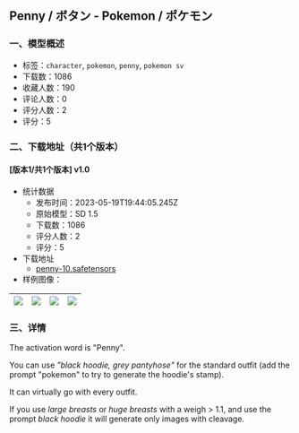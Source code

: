 ## Penny / ボタン - Pokemon / ポケモン
### 一、模型概述

- 标签：`character`, `pokemon`, `penny`, `pokemon sv`
- 下载数：1086
- 收藏人数：190
- 评论人数：0
- 评分人数：2
- 评分：5

### 二、下载地址（共1个版本）

#### [版本1/共1个版本] v1.0

- 统计数据
  - 发布时间：2023-05-19T19:44:05.245Z
  - 原始模型：SD 1.5
  - 下载数：1086
  - 评分人数：2
  - 评分：5
- 下载地址
  - [penny-10.safetensors](https://civitai.com/api/download/models/75257)
- 样例图像：

| <img src="https://image.civitai.com/xG1nkqKTMzGDvpLrqFT7WA/8aa7c792-238a-482a-a20a-635c7372b567/width=450/841360.jpeg" /> | <img src="https://image.civitai.com/xG1nkqKTMzGDvpLrqFT7WA/e98210ce-b86e-4f0f-9eee-d2ee16cb0190/width=450/841363.jpeg" /> | <img src="https://image.civitai.com/xG1nkqKTMzGDvpLrqFT7WA/79373cc0-16a6-4d22-b736-1249c12cd700/width=450/841367.jpeg" /> | <img src="https://image.civitai.com/xG1nkqKTMzGDvpLrqFT7WA/b7d40bb0-ea6c-4bf4-9a98-3980d776a615/width=450/841369.jpeg" /> |
| ---- | ---- | ---- | ---- |


### 三、详情
<p>The activation word is "Penny".</p><p>You can use <em>"black hoodie, grey pantyhose" </em>for the standard outfit (add the prompt "pokemon" to try to generate the hoodie's stamp).</p><p>It can virtually go with every outfit.</p><p>If you use <em>large breasts </em>or <em>huge breasts</em> with a weigh &gt; 1.1, and use the prompt <em>black hoodie</em> it will generate only images with cleavage.</p><p></p>